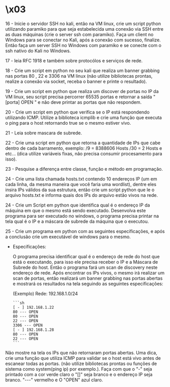 # \x03

16 - Inicie o servidor SSH no kali, então na VM linux, crie um script python utilizando paramiko para que seja estabelecida uma conexão via SSH entre as duas máquinas (crie o server ssh com paramiko). Faça um client no Windows para se conectar no Kali, após a conexão com sucesso, finalize. Então faça um server SSH no Windows com paramiko e se conecte com o ssh nativo do Kali no Windows.

17 - leia RFC 1918 e também sobre protocólos e serviços de rede.

18 - Crie um script em python no seu kali que realiza um banner grabbing nas portas 80 , 22 e 3306 na VM linux (não utilize bibliotecas prontas, realize a conexão via socket, receba o banner e printe o resultado).

19 - Crie um script em python que realiza um discover de portas no IP da VM linux, seu script precisa percorrer 65535 portas e retornar a saída " [porta] OPEN " e não deve printar as portas que não respondem.

20 - Crie um script em python que verifica se o IP está respondendo utilizando ICMP. Utilize a biblioteca icmplib e crie uma função que executa o ping para o host retornando true se o mesmo estiver vivo.

21 - Leia sobre mascara de subrede.

22 - Crie uma script em python que retorna a quantidade de IPs que cabe dentro de cada barramento, exemplo: /9 = 8388606 Hosts /30 = 2 Hosts e etc... (dica utilize variáveis fixas, não precisa consumir procesamento para isso).

23 - Pesquise a diferença entre classe, função e método em programação.

24 - Crie uma lista chamada hosts.txt contendo 10 endereços IP (um em cada linha, da mesma maneira que você faria uma wordlist), dentre eles insira IPs válidos da sua estrutura, então crie um script python que le o arquivo hosts.txt e informa quais dos IPs do arquivo estão vivos na rede.

24 - Crie um Script em python que identifica qual é o endereço IP da máquina em que o mesmo está sendo executado. Desenvolva este programa para ser executado no windows, o programa precisa printar na tela qual é o IP e a máscara de subrede da máquina que o executou.

25 - Crie um programa em python com as seguintes específicações, e após a conclusão crie um executável de windows para o mesmo.

- Especificações:

  O programa precisa identificar qual é o endereço de rede do host que está o executando, para isso ele precisa receber o IP e a Máscara de Subrede do host. Então o programa fará um scan de discovery neste endereço de rede. Após encontrar os IPs vivos, o mesmo irá realizar um scan de portas, então realizará um banner grabbing nas portas abertas e mostrará os resultados na tela seguindo as seguintes especificações:

    (Exemplo) Rede: 192.168.1.0/24

      ```sh
      [ - ] 192.168.1.22
      80 --- OPEN
      80 --- OPEN
      22 --- OPEN
      3306 --- OPEN
      [ - ] 192.168.1.28
      80 --- OPEN
      22 --- OPEN
      ```

Não mostre na tela os IPs que não retornaram portas abertas. Uma dica, crie uma função que utiliza ICMP para validar se o host está vivo antes de escanear todas as portas. (não utilize bibliotecas prontas ou funções de sistema como system(ping ip) por exemplo.). Faça com que o "-" seja printado com a cor verde claro o "[]" seja branco e o endereço IP seja branco. "---" vermelho e O "OPEN" azul claro.
